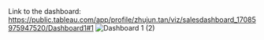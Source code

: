 Link to the dashboard: https://public.tableau.com/app/profile/zhujun.tan/viz/salesdashboard_17085975947520/Dashboard1#1
![Dashboard 1 (2)](https://github.com/RuochenT/SalesAnalytics/assets/119982930/6f6a94a4-86f4-4d1c-8b8c-68afa07e8565)

